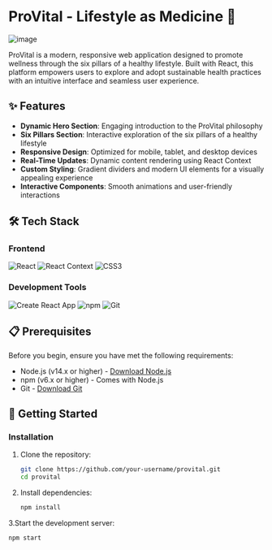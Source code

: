 # ProVital - Lifestyle as Medicine 🌿

 <!-- Replace with actual banner image -->
![image](https://github.com/user-attachments/assets/1e22af56-2672-4f04-a744-25bb5cfa894a)

ProVital is a modern, responsive web application designed to promote wellness through the six pillars of a healthy lifestyle. Built with React, this platform empowers users to explore and adopt sustainable health practices with an intuitive interface and seamless user experience.

## ✨ Features

- **Dynamic Hero Section**: Engaging introduction to the ProVital philosophy
- **Six Pillars Section**: Interactive exploration of the six pillars of a healthy lifestyle
- **Responsive Design**: Optimized for mobile, tablet, and desktop devices
- **Real-Time Updates**: Dynamic content rendering using React Context
- **Custom Styling**: Gradient dividers and modern UI elements for a visually appealing experience
- **Interactive Components**: Smooth animations and user-friendly interactions

## 🛠️ Tech Stack

### Frontend
![React](https://img.shields.io/badge/React-20232A?style=for-the-badge&logo=react&logoColor=61DAFB)
![React Context](https://img.shields.io/badge/React_Context-61DAFB?style=for-the-badge&logo=react&logoColor=white)
![CSS3](https://img.shields.io/badge/CSS3-1572B6?style=for-the-badge&logo=css3&logoColor=white)

### Development Tools
![Create React App](https://img.shields.io/badge/Create_React_App-09D3AC?style=for-the-badge&logo=create-react-app&logoColor=white)
![npm](https://img.shields.io/badge/npm-CB3837?style=for-the-badge&logo=npm&logoColor=white)
![Git](https://img.shields.io/badge/Git-F05032?style=for-the-badge&logo=git&logoColor=white)

## 📋 Prerequisites

Before you begin, ensure you have met the following requirements:

- Node.js (v14.x or higher) - [Download Node.js](https://nodejs.org/)
- npm (v6.x or higher) - Comes with Node.js
- Git - [Download Git](https://git-scm.com/)

## 🚀 Getting Started

### Installation

1. Clone the repository:
   ```bash
   git clone https://github.com/your-username/provital.git
   cd provital

2. Install dependencies:
   ```bash
   npm install

3.Start the development server:

   ```bash
   npm start


